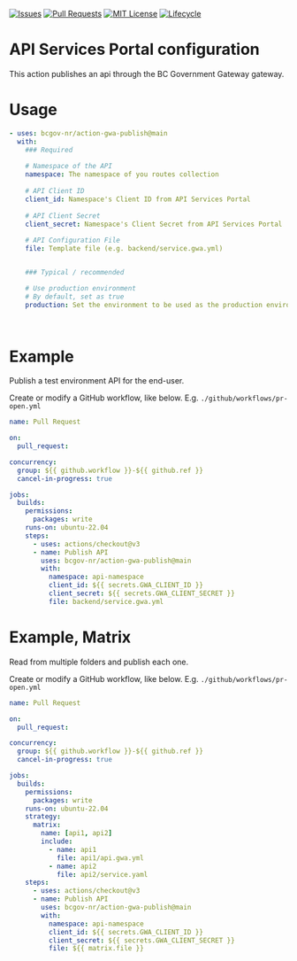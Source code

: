 <!-- Badges -->
[![Issues](https://img.shields.io/github/issues/bcgov-nr/action-gwa-publish)](/../../issues)
[![Pull Requests](https://img.shields.io/github/issues-pr/bcgov-nr/action-gwa-publish)](/../../pulls)
[![MIT License](https://img.shields.io/github/license/bcgov-nr/action-gwa-publish.svg)](/LICENSE)
[![Lifecycle](https://img.shields.io/badge/Lifecycle-Experimental-339999)](https://github.com/bcgov/repomountie/blob/master/doc/lifecycle-badges.md)

# API Services Portal configuration

This action publishes an api through the BC Government Gateway gateway.

# Usage

```yaml
- uses: bcgov-nr/action-gwa-publish@main
  with:
    ### Required
  
    # Namespace of the API
    namespace: The namespace of you routes collection
    
    # API Client ID
    client_id: Namespace's Client ID from API Services Portal
    
    # API Client Secret
    client_secret: Namespace's Client Secret from API Services Portal
    
    # API Configuration File
    file: Template file (e.g. backend/service.gwa.yml)


    ### Typical / recommended

    # Use production environment
    # By default, set as true
    production: Set the environment to be used as the production environment

    
```

# Example

Publish a test environment API for the end-user.

Create or modify a GitHub workflow, like below.  E.g. `./github/workflows/pr-open.yml`

```yaml
name: Pull Request

on:
  pull_request:

concurrency:
  group: ${{ github.workflow }}-${{ github.ref }}
  cancel-in-progress: true

jobs:
  builds:
    permissions:
      packages: write
    runs-on: ubuntu-22.04
    steps:
      - uses: actions/checkout@v3
      - name: Publish API
        uses: bcgov-nr/action-gwa-publish@main
        with:
          namespace: api-namespace
          client_id: ${{ secrets.GWA_CLIENT_ID }}
          client_secret: ${{ secrets.GWA_CLIENT_SECRET }}    
          file: backend/service.gwa.yml

```

# Example, Matrix

Read from multiple folders and publish each one.

Create or modify a GitHub workflow, like below.  E.g. `./github/workflows/pr-open.yml`

```yaml
name: Pull Request

on:
  pull_request:

concurrency:
  group: ${{ github.workflow }}-${{ github.ref }}
  cancel-in-progress: true

jobs:
  builds:
    permissions:
      packages: write
    runs-on: ubuntu-22.04
    strategy:
      matrix:
        name: [api1, api2]
        include:
          - name: api1
            file: api1/api.gwa.yml          
          - name: api2
            file: api2/service.yaml
    steps:
      - uses: actions/checkout@v3
      - name: Publish API
        uses: bcgov-nr/action-gwa-publish@main
        with:
          namespace: api-namespace
          client_id: ${{ secrets.GWA_CLIENT_ID }}
          client_secret: ${{ secrets.GWA_CLIENT_SECRET }}    
          file: ${{ matrix.file }}

```


<!-- # Acknowledgements

This Action is provided courtesty of the Forestry Suite of Applications, part of the Government of British Columbia. -->
